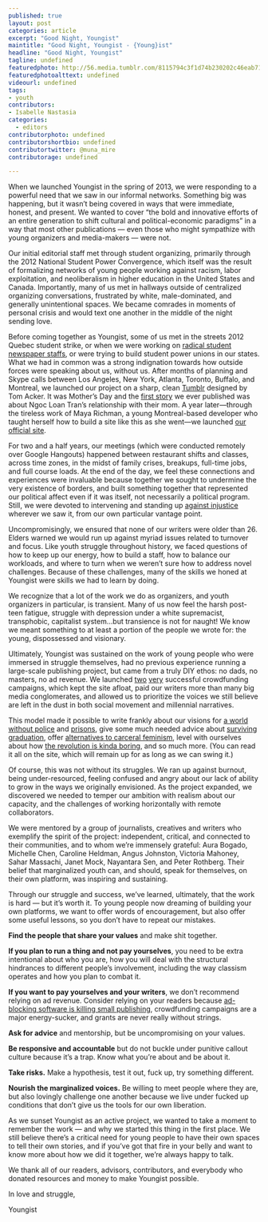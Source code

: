 ```yaml
---
published: true
layout: post
categories: article
excerpt: "Good Night, Youngist"
maintitle: "Good Night, Youngist - {Young}ist"
headline: "Good Night, Youngist"
tagline: undefined
featuredphoto: http://56.media.tumblr.com/8115794c3f1d74b230202c46eab71e25/tumblr_n34jogKmP51sp5io1o1_1280.png
featuredphotoalttext: undefined
videourl: undefined
tags: 
- youth
contributors:
- Isabelle Nastasia
categories: 
  - editors
contributorphoto: undefined
contributorshortbio: undefined
contributortwitter: @muna_mire
contributorage: undefined

---
```


When we launched Youngist in the spring of 2013, we were responding to a powerful need that we saw in our informal networks. Something big was happening, but it wasn’t being covered in ways that were immediate, honest, and present. We wanted to cover “the bold and innovative efforts of an entire generation to shift cultural and political-economic paradigms” in a way that most other publications — even those who might sympathize with young organizers and media-makers — were not.

Our initial editorial staff met through student organizing, primarily through the 2012 National Student Power Convergence, which itself was the result of formalizing networks of young people working against racism, labor exploitation, and neoliberalism in higher education in the United States and Canada. Importantly, many of us met in hallways outside of centralized organizing conversations, frustrated by white, male-dominated, and generally unintentional spaces. We became comrades in moments of personal crisis and would text one another in the middle of the night sending love. 

Before coming together as Youngist, some of us met in the streets 2012 Quebec student strike, or when we were working on [radical student](http://www.mcgilldaily.com/) [newspaper staffs](http://thestrand.ca/), or were trying to build student power unions in our states. What we had in common was a strong indignation towards how outside forces were speaking about us, without us. After months of planning and Skype calls between Los Angeles, New York, Atlanta, Toronto, Buffalo, and Montreal, we launched our project on a sharp, clean [Tumblr](http://youngist.tumblr.com/) designed by Tom Acker. It was Mother’s Day and the [first story](http://youngist.org/my-movement-mom/#.VtzX9ClAc5t) we ever published was about Ngoc Loan Tran’s relationship with their mom. A year later—through the tireless work of Maya Richman, a young Montreal-based developer who taught herself how to build a site like this as she went—we launched [our official site](http://youngist.org/).

For two and a half years, our meetings (which were conducted remotely over Google Hangouts) happened between restaurant shifts and classes, across time zones, in the midst of family crises, breakups, full-time jobs, and full course loads. At the end of the day, we feel these connections and experiences were invaluable because together we sought to undermine the very existence of borders, and built something together that represented our political affect even if it was itself, not necessarily a political program. Still, we were devoted to intervening and standing up [against injustice](http://youngist.org/in-white-times/#.VtzYDClAc5t) wherever we saw it, from our own particular vantage point.  

Uncompromisingly, we ensured that none of our writers were older than 26. Elders warned we would run up against myriad issues related to turnover and focus. Like youth struggle throughout history, we faced questions of how to keep up our energy, how to build a staff, how to balance our workloads, and where to turn when we weren’t sure how to address novel challenges. Because of these challenges, many of the skills we honed at Youngist were skills we had to learn by doing.

We recognize that a lot of the work we do as organizers, and youth organizers in particular, is transient. Many of us now feel the harsh post-teen fatigue, struggle with depression under a white supremacist, transphobic, capitalist system…but transience is not for naught! We know we meant something to at least a portion of the people we wrote for: the young, dispossessed and visionary.  

Ultimately, Youngist was sustained on the work of young people who were immersed in struggle themselves, had no previous experience running a large-scale publishing project, but came from a truly DIY ethos: no dads, no masters, no ad revenue. We launched [two](https://www.indiegogo.com/projects/youngist-young-people-powered-media) [very](https://youngist.crowdhoster.com/help-our-new-year-s-wish-come-true) successful crowdfunding campaigns, which kept the site afloat, paid our writers more than many big media conglomerates, and allowed us to prioritize the voices we still believe are left in the dust in both social movement and millennial narratives. 

This model made it possible to write frankly about our visions for [a world without police](http://youngist.org/leaving-cops-behind-in-2015/#.VtzYLilAc5s) and [prisons](http://www.youngist.org/cece-mcdonald-dreams-beyond/#.VtzYOylAc5t), give some much needed advice about [surviving graduation](http://www.youngist.org/4-Thing-I-Wish-I-Knew-Before-Graduation/#.VtzYRilAc5t), offer [alternatives to carceral feminism](http://www.youngist.org/why-I-didnt-report/#.VtnoFscw3zI), level with ourselves about how [the revolution is kinda boring](http://www.youngist.org/the-revolution-should-not-be-boring/#.VtzYXilAc5t), and so much more. (You can read it all on the site, which will remain up for as long as we can swing it.)

Of course, this was not without its struggles. We ran up against burnout, being under-resourced, feeling confused and angry about our lack of ability to grow in the ways we originally envisioned. As the project expanded, we discovered we needed to temper our ambition with realism about our capacity, and the challenges of working horizontally with remote collaborators.

We were mentored by a group of journalists, creatives and writers who exemplify the spirit of the project: independent, critical, and connected to their communities, and to whom we’re immensely grateful: Aura Bogado, Michelle Chen, Caroline Heldman, Angus Johnston, Victoria Mahoney, Sahar Massachi, Janet Mock, Nayantara Sen, and Peter Rothberg. Their belief that marginalized youth can, and should, speak for themselves, on their own platform, was inspiring and sustaining.

Through our struggle and success, we’ve learned, ultimately, that the work is hard — but it’s worth it. To young people now dreaming of building your own platforms, we want to offer words of encouragement, but also offer some useful lessons, so you don’t have to repeat our mistakes.

**Find the people that share your values** and make shit together. 

**If you plan to run a thing and not pay yourselves**, you need to be extra intentional about who you are, how you will deal with the structural hindrances to different people’s involvement, including the way classism operates and how you plan to combat it. 

**If you want to pay yourselves and your writers**, we don’t recommend relying on ad revenue. Consider relying on your readers because [ad-blocking software is killing small publishing](https://medium.com/@abolishme/the-advertisement-industrial-complex-8baef189b826#.h8t6tdiyj), crowdfunding campaigns are a major energy-sucker, and grants are never really without strings.

**Ask for advice** and mentorship, but be uncompromising on your values.

**Be responsive and accountable** but do not buckle under punitive callout culture because it’s a trap. Know what you’re about and be about it.

**Take risks.** Make a hypothesis, test it out, fuck up, try something different.

**Nourish the marginalized voices.** Be willing to meet people where they are, but also lovingly challenge one another because we live under fucked up conditions that don’t give us the tools for our own liberation. 

As we sunset Youngist as an active project, we wanted to take a moment to remember the work — and why we started this thing in the first place. We still believe there’s a critical need for young people to have their own spaces to tell their own stories, and if you’ve got that fire in your belly and want to know more about how we did it together, we’re always happy to talk.

We thank all of our readers, advisors, contributors, and everybody who donated resources and money to make Youngist possible.

In love and struggle,

Youngist 
